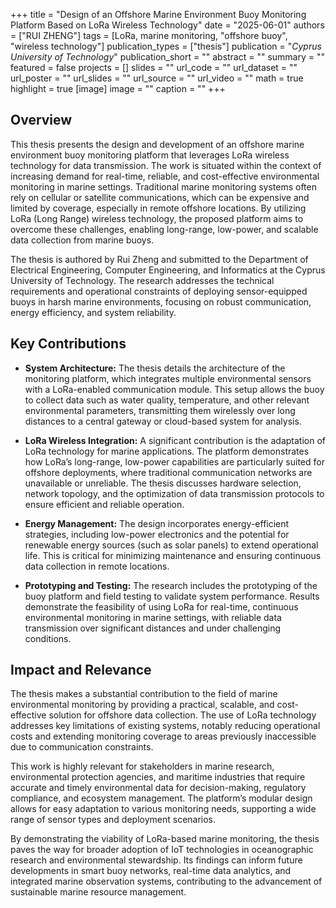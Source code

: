 +++
title = "Design of an Offshore Marine Environment Buoy Monitoring Platform Based on LoRa Wireless Technology"
date = "2025-06-01"
authors = ["RUI ZHENG"]
tags = [LoRa, marine monitoring, "offshore buoy", "wireless technology"]
publication_types = ["thesis"]
publication = "_Cyprus University of Technology_"
publication_short = ""
abstract = ""
summary = ""
featured = false
projects = []
slides = ""
url_code = ""
url_dataset = ""
url_poster = ""
url_slides = ""
url_source = ""
url_video = ""
math = true
highlight = true
[image]
image = ""
caption = ""
+++

## Overview

This thesis presents the design and development of an offshore marine environment buoy monitoring platform that leverages LoRa wireless technology for data transmission. The work is situated within the context of increasing demand for real-time, reliable, and cost-effective environmental monitoring in marine settings. Traditional marine monitoring systems often rely on cellular or satellite communications, which can be expensive and limited by coverage, especially in remote offshore locations. By utilizing LoRa (Long Range) wireless technology, the proposed platform aims to overcome these challenges, enabling long-range, low-power, and scalable data collection from marine buoys.

The thesis is authored by Rui Zheng and submitted to the Department of Electrical Engineering, Computer Engineering, and Informatics at the Cyprus University of Technology. The research addresses the technical requirements and operational constraints of deploying sensor-equipped buoys in harsh marine environments, focusing on robust communication, energy efficiency, and system reliability.

## Key Contributions

- **System Architecture:** The thesis details the architecture of the monitoring platform, which integrates multiple environmental sensors with a LoRa-enabled communication module. This setup allows the buoy to collect data such as water quality, temperature, and other relevant environmental parameters, transmitting them wirelessly over long distances to a central gateway or cloud-based system for analysis.

- **LoRa Wireless Integration:** A significant contribution is the adaptation of LoRa technology for marine applications. The platform demonstrates how LoRa’s long-range, low-power capabilities are particularly suited for offshore deployments, where traditional communication networks are unavailable or unreliable. The thesis discusses hardware selection, network topology, and the optimization of data transmission protocols to ensure efficient and reliable operation.

- **Energy Management:** The design incorporates energy-efficient strategies, including low-power electronics and the potential for renewable energy sources (such as solar panels) to extend operational life. This is critical for minimizing maintenance and ensuring continuous data collection in remote locations.

- **Prototyping and Testing:** The research includes the prototyping of the buoy platform and field testing to validate system performance. Results demonstrate the feasibility of using LoRa for real-time, continuous environmental monitoring in marine settings, with reliable data transmission over significant distances and under challenging conditions.

## Impact and Relevance

The thesis makes a substantial contribution to the field of marine environmental monitoring by providing a practical, scalable, and cost-effective solution for offshore data collection. The use of LoRa technology addresses key limitations of existing systems, notably reducing operational costs and extending monitoring coverage to areas previously inaccessible due to communication constraints.

This work is highly relevant for stakeholders in marine research, environmental protection agencies, and maritime industries that require accurate and timely environmental data for decision-making, regulatory compliance, and ecosystem management. The platform’s modular design allows for easy adaptation to various monitoring needs, supporting a wide range of sensor types and deployment scenarios.

By demonstrating the viability of LoRa-based marine monitoring, the thesis paves the way for broader adoption of IoT technologies in oceanographic research and environmental stewardship. Its findings can inform future developments in smart buoy networks, real-time data analytics, and integrated marine observation systems, contributing to the advancement of sustainable marine resource management.